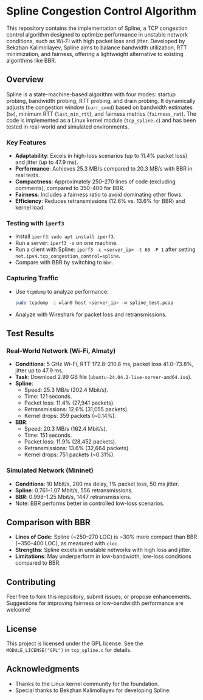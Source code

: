 # Spline Congestion Control Algorithm

This repository contains the implementation of Spline, a TCP congestion control algorithm designed to optimize performance in unstable network conditions, such as Wi-Fi with high packet loss and jitter. Developed by Bekzhan Kalimollayev, Spline aims to balance bandwidth utilization, RTT minimization, and fairness, offering a lightweight alternative to existing algorithms like BBR.

## Overview

Spline is a state-machine-based algorithm with four modes: startup probing, bandwidth probing, RTT probing, and drain probing. It dynamically adjusts the congestion window (`curr_cwnd`) based on bandwidth estimates (`bw`), minimum RTT (`last_min_rtt`), and fairness metrics (`fairness_rat`). The code is implemented as a Linux kernel module (`tcp_spline.c`) and has been tested in real-world and simulated environments.

### Key Features
- **Adaptability**: Excels in high-loss scenarios (up to 11.4% packet loss) and jitter (up to 47.9 ms).
- **Performance**: Achieves 25.3 MB/s compared to 20.3 MB/s with BBR in real tests.
- **Compactness**: Approximately 250–270 lines of code (excluding comments), compared to 350–400 for BBR.
- **Fairness**: Includes a fairness ratio to avoid dominating other flows.
- **Efficiency**: Reduces retransmissions (12.6% vs. 13.6% for BBR) and kernel load.

### Testing with `iperf3`
- Install `iperf3`: `sudo apt install iperf3`.
- Run a server: `iperf3 -s` on one machine.
- Run a client with Spline: `iperf3 -c <server_ip> -t 60 -P 1` after setting `net.ipv4.tcp_congestion_control=spline`.
- Compare with BBR by switching to `bbr`.

### Capturing Traffic
- Use `tcpdump` to analyze performance:
  ```bash
  sudo tcpdump -i wlan0 host <server_ip> -w spline_test.pcap
  ```
- Analyze with Wireshark for packet loss and retransmissions.

## Test Results

### Real-World Network (Wi-Fi, Almaty)
- **Conditions**: 5 GHz Wi-Fi, RTT 172.8–210.8 ms, packet loss 41.0–73.8%, jitter up to 47.9 ms.
- **Task**: Download 2.99 GB file (`ubuntu-24.04.2-live-server-amd64.iso`).
- **Spline**:
  - Speed: 25.3 MB/s (202.4 Mbit/s).
  - Time: 121 seconds.
  - Packet loss: 11.4% (27,941 packets).
  - Retransmissions: 12.6% (31,055 packets).
  - Kernel drops: 359 packets (~0.14%).
- **BBR**:
  - Speed: 20.3 MB/s (162.4 Mbit/s).
  - Time: 151 seconds.
  - Packet loss: 11.9% (28,452 packets).
  - Retransmissions: 13.6% (32,664 packets).
  - Kernel drops: 751 packets (~0.31%).

### Simulated Network (Mininet)
- **Conditions**: 10 Mbit/s, 200 ms delay, 1% packet loss, 50 ms jitter.
- **Spline**: 0.761–1.07 Mbit/s, 556 retransmissions.
- **BBR**: 0.998–1.25 Mbit/s, 1447 retransmissions.
- Note: BBR performs better in controlled low-loss scenarios.

## Comparison with BBR
- **Lines of Code**: Spline (~250–270 LOC) is ~30% more compact than BBR (~350–400 LOC), as measured with `cloc`.
- **Strengths**: Spline excels in unstable networks with high loss and jitter.
- **Limitations**: May underperform in low-bandwidth, low-loss conditions compared to BBR.

## Contributing
Feel free to fork this repository, submit issues, or propose enhancements. Suggestions for improving fairness or low-bandwidth performance are welcome!

## License
This project is licensed under the GPL license. See the `MODULE_LICENSE("GPL")` in `tcp_spline.c` for details.

## Acknowledgments
- Thanks to the Linux kernel community for the foundation.
- Special thanks to Bekzhan Kalimollayev for developing Spline.
